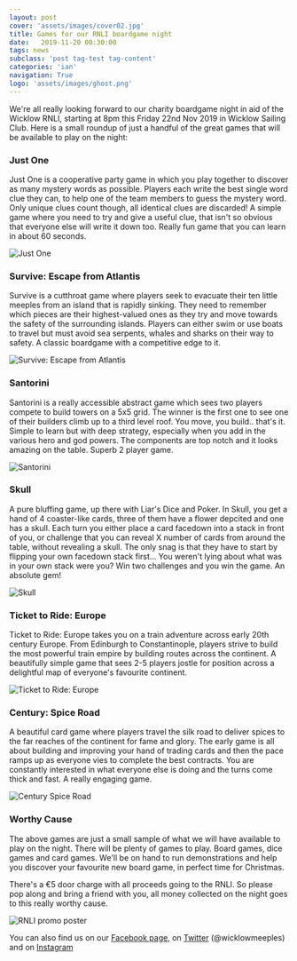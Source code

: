 ```yaml
---
layout: post
cover: 'assets/images/cover02.jpg'
title: Games for our RNLI boardgame night
date:   2019-11-20 00:30:00
tags: news
subclass: 'post tag-test tag-content'
categories: 'ian'
navigation: True
logo: 'assets/images/ghost.png'
---
```


We're all really looking forward to our charity boardgame night in aid of the Wicklow RNLI, starting at 8pm this Friday 22nd Nov 2019 in Wicklow Sailing Club.  Here is a small roundup of just a handful of the great games that will be available to play on the night:


### Just One
Just One is a cooperative party game in which you play together to discover as many mystery words as possible. Players each write the best single word clue they can, to help one of the team members to guess the mystery word. Only unique clues count though, all identical clues are discarded!  A simple game where you need to try and give a useful clue, that isn't so obvious that everyone else will write it down too.  Really fun game that you can learn in about 60 seconds.

![Just One](http://www.wicklowmeeples.com/assets/images/just-one.jpg)


### Survive: Escape from Atlantis
Survive is a cutthroat game where players seek to evacuate their ten little meeples from an island that is rapidly sinking.  They need to remember which pieces are their highest-valued ones as they try and move towards the safety of the surrounding islands. Players can either swim or use boats to travel but must avoid sea serpents, whales and sharks on their way to safety.  A classic boardgame with a competitive edge to it.

![Survive: Escape from Atlantis](http://www.wicklowmeeples.com/assets/images/survive01.jpg)


### Santorini
Santorini is a really accessible abstract game which sees two players compete to build towers on a 5x5 grid.  The winner is the first one to see one of their builders climb up to a third level roof.  You move, you build.. that's it.  Simple to learn but with deep strategy, especially when you add in the various hero and god powers.  The components are top notch and it looks amazing on the table.  Superb 2 player game.

![Santorini](http://www.wicklowmeeples.com/assets/images/santorini.jpg)


### Skull
A pure bluffing game, up there with Liar's Dice and Poker.  In Skull, you get a hand of 4 coaster-like cards, three of them have a flower depcited and one has a skull.  Each turn you either place a card facedown into a stack in front of you, or challenge that you can reveal X number of cards from around the table, without revealing a skull.  The only snag is that they have to start by flipping your own facedown stack first... You weren't lying about what was in your own stack were you?  Win two challenges and you win the game. An absolute gem!

![Skull](http://www.wicklowmeeples.com/assets/images/skull.jpg)


### Ticket to Ride: Europe
Ticket to Ride: Europe takes you on a train adventure across early 20th century Europe. From Edinburgh to Constantinople, players strive to build the most powerful train empire by building routes across the continent. A beautifully simple game that sees 2-5 players jostle for position across a delightful map of everyone's favourite continent.

![Ticket to Ride: Europe](http://www.wicklowmeeples.com/assets/images/ticket-to-ride-europe-01.jpg)


### Century: Spice Road
A beautiful card game where players travel the silk road to deliver spices to the far reaches of the continent for fame and glory.  The early game is all about building and improving your hand of trading cards and then the pace ramps up as everyone vies to complete the best contracts.  You are constantly interested in what everyone else is doing and the turns come thick and fast.  A really engaging game.

![Century Spice Road](http://www.wicklowmeeples.com/assets/images/century.jpg)

### Worthy Cause

The above games are just a small sample of what we will have available to play on the night. There will be plenty of games to play.  Board games, dice games and card games.  We'll be on hand to run demonstrations and help you discover your favourite new board game, in perfect time for Christmas.

There's a €5 door charge with all proceeds going to the RNLI.  So please pop along and bring a friend with you, all money collected on the night goes to this really worthy cause.

![RNLI promo poster](http://www.wicklowmeeples.com/assets/images/RNLI.jpg)

You can also find us on our [Facebook page](http://facebook.com/wicklowmeeples), on [Twitter](https://twitter.com/wicklowmeeples?lang=en) (@wicklowmeeples) and on [Instagram](https://www.instagram.com/wicklowmeeples/) 

